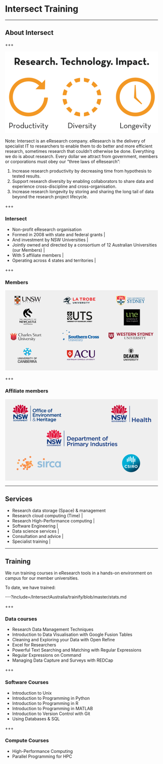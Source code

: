 # Intersect Training

---

## About Intersect

+++

![research_technology_impact](assets/research_technology_impact.png)

Note:
Intersect is an eResearch company. eResearch is the delivery of specialist IT to researchers to enable them to do better and more efficient research, sometimes research that couldn’t otherwise be done.  Everything we do is about research. Every dollar we attract from government, members or corporations must obey our “three laws of eResearch”:
1. Increase research productivity by decreasing time from hypothesis to tested results. 
1. Support research diversity by enabling collaborators to share data and experience cross-discipline and cross-organisation. 
1. Increase research longevity by storing and sharing the long tail of data beyond the research project lifecycle. 

+++

### Intersect

- Non-profit eResearch organisation
- Formed in 2008 with state and federal grants |
- And investment by NSW Universities |
- Jointly owned and directed by a consortium of 12 Australian Universities (our Members) |
- With 5 affiliate members |
- Operating across 4 states and territories |

+++

### Members

![members](assets/members.png)

+++

### Affiliate members

![affiliates](assets/affiliates.png)

---

## Services

- Research data storage (Space) & management
- Research cloud computing (Time) |
- Research High-Performance computing |
- Software Engineering |
- Data science services |
- Consultation and advice |
- Specialist training |

---

## Training

We run training courses in eResearch tools in a hands-on environment on campus for our member universities. 

To date, we have trained:

---?include=/IntersectAustralia/trainify/blob/master/stats.md

+++

### Data courses

<ul>
    <li>Research Data Management Techniques</li>
    <li>Introduction to Data Visualisation with Google Fusion Tables</li>
    <li>Cleaning and Exploring your Data with Open Refine</li>
    <li>Excel for Researchers</li>
    <li>Powerful Text Searching and Matching with Regular Expressions</li>
    <li>Regular Expressions on Command</li>
    <li>Managing Data Capture and Surveys with REDCap</li>
</ul>
+++

### Software Courses

<ul>
	<li>Introduction to Unix</li>
	<li>Introduction to Programming in Python</li>
	<li>Introduction to Programming in R</li>
	<li>Introduction to Programming in MATLAB</li>
	<li>Introduction to Version Control with Git</li>
	<li>Using Databases & SQL</li>
</ul>

+++

### Compute Courses

<ul>
	<li>High-Performance Computing</li>
	<li>Parallel Programming for HPC</li>
</ul>

